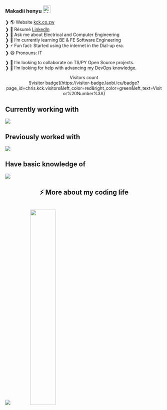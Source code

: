 


### Makadii henyu <img src="https://user-images.githubusercontent.com/1303154/88677602-1635ba80-d120-11ea-84d8-d263ba5fc3c0.gif" width="24" alt="hi">

❯ 🌎 Website           <a href="https://kck.co.zw"> kck.co.zw </a> <br>
❯ 👔 Résumé            <a href="https://linkedin.com/in/kcck"> LinkedIn</a> <br>
❯ 💬 Ask me about Electrical and Computer Engineering <br>
❯ 🌱 I’m currently learning BE & FE Software Engineering <br>
❯ ⚡ Fun fact: Started using the internet in the Dial-up era. <br>
❯ 😄 Pronouns: IT <br>

❯ 👯 I’m looking to collaborate on TS/PY Open Source projects.<br>
❯ 🤔 I’m looking for help with advancing my DevOps knowledge.

<div align="center"> 
  Visitors count<br>
  ![visitor badge](https://visitor-badge.laobi.icu/badge?page_id=chris.kck.visitors&left_color=red&right_color=green&left_text=Visitor%20Number%3A)
</div>



<div align="left">
<h2>Currently working with</h2>
  <img src="https://skillicons.dev/icons?i=react,js,ts,py,jest,regex,tailwind,nextjs,postgres,postman,linux,bash,git,nginx,idea,ai,vercel,aws,github&perline=7">
</div>

<div align="left">
<h2>Previously worked with</h2>
<img src="https://skillicons.dev/icons?i=c,cpp,docker,matlab,cmake,django,express,figma,linux,mongo,mysql,nodejs,sqlite,sentry,sequelize,raspberrypi,wordpress,jquery,pnpm&perline=7">
</div>

<div align="left">
<h2>Have basic knowledge of</h2>

<img src="https://skillicons.dev/icons?i=kubernetes,dynamodb,grafana,prometheus,pytorch&perline=7">

</div>


<!-- <details> -->
<h2 align="center">⚡️ More about my coding life</h2>
<br />
<p align="center" style="display:inline">
  <img src ="https://github-readme-stats.vercel.app/api?username=chris-kck&show_icons=true&count_private=true&theme=gruvbox_light&hide=issues,contribs&include_all_commits=true&bg_color=00000000">
  <img src ="https://github-readme-stats.vercel.app/api/top-langs/?username=chris-kck&layout=compact&hide=objective-c,html&theme=gruvbox_light&bg_color=00000000&langs_count=10" width=40%>
</p>
<!-- </details> -->
